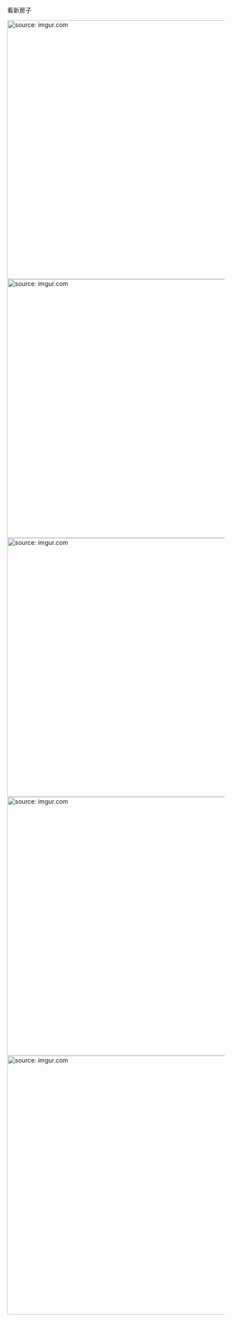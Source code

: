 
看新房子

<a href="https://imgur.com/uHchAUR"><img src="https://i.imgur.com/uHchAUR.jpg" title="source: imgur.com" width="600px" /></a>
<a href="https://imgur.com/Yi37p6L"><img src="https://i.imgur.com/Yi37p6L.jpg" title="source: imgur.com" width="600px" /></a>
<a href="https://imgur.com/eR9WoVf"><img src="https://i.imgur.com/eR9WoVf.jpg" title="source: imgur.com" width="600px" /></a>
<a href="https://imgur.com/C7aFSuZ"><img src="https://i.imgur.com/C7aFSuZ.jpg" title="source: imgur.com" width="600px" /></a>
<a href="https://imgur.com/uaNxayn"><img src="https://i.imgur.com/uaNxayn.jpg" title="source: imgur.com" width="600px" /></a>
